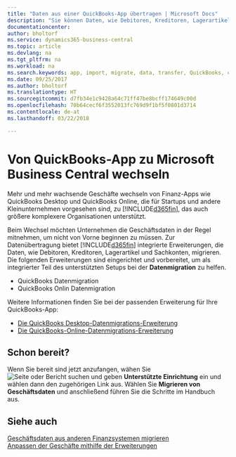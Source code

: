 ```yaml
---
title: "Daten aus einer QuickBooks-App übertragen | Microsoft Docs"
description: "Sie können Daten, wie Debitoren, Kreditoren, Lagerartikel und Sachkonten aus QuickBooks-Apps auf Business Central migrieren."
documentationcenter: 
author: bholtorf
ms.service: dynamics365-business-central
ms.topic: article
ms.devlang: na
ms.tgt_pltfrm: na
ms.workload: na
ms.search.keywords: app, import, migrate, data, transfer, QuickBooks, customize
ms.date: 09/25/2017
ms.author: bholtorf
ms.translationtype: HT
ms.sourcegitcommit: d7fb34e1c9428a64c71ff47be8bcff174649c00d
ms.openlocfilehash: 70b64cecf6f3552013fc769d9f1bf5f0801d3714
ms.contentlocale: de-at
ms.lasthandoff: 03/22/2018

---
```



# <a name="changing-from-a-quickbooks-app-to-microsoft-business-central"></a>Von QuickBooks-App zu Microsoft Business Central wechseln
Mehr und mehr wachsende Geschäfte wechseln von Finanz-Apps wie QuickBooks Desktop und QuickBooks Online, die für Startups und andere Kleinunternehmen vorgesehen sind, zu [!INCLUDE[d365fin](includes/d365fin_md.md)], das auch größere komplexere Organisationen unterstützt. 

Beim Wechsel möchten Unternehmen die Geschäftsdaten in der Regel mitnehmen, um nicht von Vorne beginnen zu müssen. Zur Datenübertragung bietet [!INCLUDE[d365fin](includes/d365fin_md.md)] integrierte Erweiterungen, die Daten, wie Debitoren, Kreditoren, Lagerartikel und Sachkonten, migrieren. Die folgenden Erweiterungen sind eingerichtet und vorbereitet, um als integrierter Teil des unterstützten Setups bei der **Datenmigration** zu helfen.

* QuickBooks Datenmigration 
* QuickBooks Onlin Datenmigration

Weitere Informationen finden Sie bei der passenden Erweiterung für Ihre QuickBooks-App:   

* [Die QuickBooks Desktop-Datenmigrations-Erweiterung](ui-extensions-quickbooks-data-migration.md)
* [Die QuickBooks-Online-Datenmigrations-Erweiterung](ui-extensions-quickbooks-online-data-migration.md)

## <a name="ready-now"></a>Schon bereit?
Wenn Sie bereit sind jetzt anzufangen, wähen Sie ![Seite oder Bericht suchen](media/ui-search/search_small.png "Seiten- oder Berichtssymbol suchen") und geben **Unterstützte Einrichtung** ein und wählen dann den zugehörigen Link aus. Wählen Sie **Migrieren von Geschäftsdaten** und anschließend führen Sie die Schritte im Handbuch aus.

## <a name="see-also"></a>Siehe auch
[Geschäftsdaten aus anderen Finanzsystemen migrieren](upload-data.md)  
[Anpassen der Geschäfte mithilfe der Erweiterungen](ui-extensions.md)   

